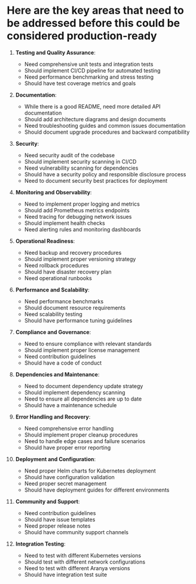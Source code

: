 # Here are the key areas that need to be addressed before this could be considered production-ready

1. **Testing and Quality Assurance**:
   - Need comprehensive unit tests and integration tests
   - Should implement CI/CD pipeline for automated testing
   - Need performance benchmarking and stress testing
   - Should have test coverage metrics and goals

2. **Documentation**:
   - While there is a good README, need more detailed API documentation
   - Should add architecture diagrams and design documents
   - Need troubleshooting guides and common issues documentation
   - Should document upgrade procedures and backward compatibility

3. **Security**:
   - Need security audit of the codebase
   - Should implement security scanning in CI/CD
   - Need vulnerability scanning for dependencies
   - Should have a security policy and responsible disclosure process
   - Need to document security best practices for deployment

4. **Monitoring and Observability**:
   - Need to implement proper logging and metrics
   - Should add Prometheus metrics endpoints
   - Need tracing for debugging network issues
   - Should implement health checks
   - Need alerting rules and monitoring dashboards

5. **Operational Readiness**:
   - Need backup and recovery procedures
   - Should implement proper versioning strategy
   - Need rollback procedures
   - Should have disaster recovery plan
   - Need operational runbooks

6. **Performance and Scalability**:
   - Need performance benchmarks
   - Should document resource requirements
   - Need scalability testing
   - Should have performance tuning guidelines

7. **Compliance and Governance**:
   - Need to ensure compliance with relevant standards
   - Should implement proper license management
   - Need contribution guidelines
   - Should have a code of conduct

8. **Dependencies and Maintenance**:
   - Need to document dependency update strategy
   - Should implement dependency scanning
   - Need to ensure all dependencies are up to date
   - Should have a maintenance schedule

9. **Error Handling and Recovery**:
   - Need comprehensive error handling
   - Should implement proper cleanup procedures
   - Need to handle edge cases and failure scenarios
   - Should have proper error reporting

10. **Deployment and Configuration**:
    - Need proper Helm charts for Kubernetes deployment
    - Should have configuration validation
    - Need proper secret management
    - Should have deployment guides for different environments

11. **Community and Support**:
    - Need contribution guidelines
    - Should have issue templates
    - Need proper release notes
    - Should have community support channels

12. **Integration Testing**:
    - Need to test with different Kubernetes versions
    - Should test with different network configurations
    - Need to test with different Aranya versions
    - Should have integration test suite
